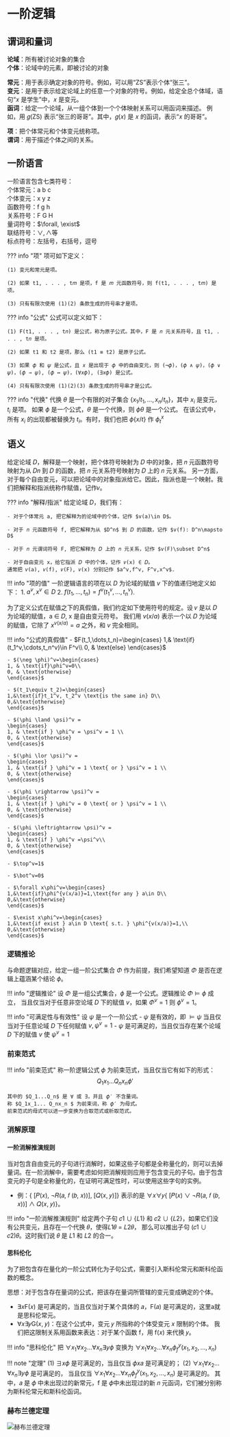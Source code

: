 # 一阶逻辑

## 谓词和量词


**论域**：所有被讨论对象的集合  
**个体**：论域中的元素，即被讨论的对象

**常元**：用于表示确定对象的符号。例如，可以用“ZS”表示个体“张三”。  
**变元**：是用于表示给定论域上的任意一个对象的符号。例如，给定全总个体域，语句“𝑥 是学生”中，𝑥 是变元。  
**函词**：给定一个论域，从一组个体到一个个体映射关系可以用函词来描述。
例如，用 𝑔(ZS) 表示“张三的哥哥”。其中，𝑔(𝑥) 是 𝑥 的函词，表示“𝑥 的哥哥”。  

**项**：把个体常元和个体变元统称项。  
**谓词**：用于描述个体之间的关系。


## 一阶语言

一阶语言包含七类符号：  
个体常元：a b c  
个体变元：x y z  
函数符号：f g h  
关系符号：F G H  
量词符号：$\forall, \exist$  
联结符号：$\lor, \land$等  
标点符号：左括号，右括号，逗号

??? info "项"
    项可如下定义：

    (1) 变元和常元是项。

    (2) 如果 t1, . . . , t𝑚 是项，f 是 𝑚 元函数符号，则 f(t1, . . . , t𝑚) 是项。

    (3) 只有有限次使用 (1)(2) 条款生成的符号串才是项。


??? info "公式"
    公式可以定义如下：

    (1) F(t1, . . . , t𝑛) 是公式，称为原子公式。其中，F 是 𝑛 元关系符号，且 t1, . . . , t𝑛 是项。
    
    (2) 如果 t1 和 t2 是项，那么 (t1 ≡ t2) 是原子公式。

    (3) 如果 𝜙 和 𝜓 是公式，且 𝑥 是出现于 𝜙 中的自由变元，则 (¬𝜙)，(𝜙 ∧ 𝜓)，(𝜙 ∨ 𝜓)，(𝜙 → 𝜓), (𝜙 ↔ 𝜓)，(∀𝑥𝜙), (∃𝑥𝜙) 是公式。

    (4) 只有有限次使用 (1)(2)(3) 条款生成的符号串才是公式。

??? info "代换"
    代换 $\theta$ 是一个有限的对子集合 $\{x_1/t_1,\dots, x_n/t_n\}$，其中 $x_i$ 是变元，$t_i$ 是项。
    如果 $\phi$ 是一个公式，$\theta$ 是一个代换，则 $\phi\theta$ 是一个公式。
    在该公式中，所有 $x_i$ 的出现都被替换为 $t_i$。有时，我们也把 $\phi\{x/t\}$    作 $\phi^{x}_t$


## 语义

给定论域 𝐷，解释是一个映射，把个体符号映射为 𝐷 中的对象，把 𝑛 元函数符号映射为从 𝐷𝑛 到 𝐷 的函数，把 𝑛 元关系符号映射为 𝐷 上的 𝑛 元关系。
另一方面，对于每个自由变元，可以把论域中的对象指派给它。因此，指派也是一个映射。我们把解释和指派统称作赋值，记作𝑣。

??? info "解释/指派"
    给定论域 $D$，我们有：

    - 对于个体常元 a, 把它解释为的论域中的个体，记作 $v(a)\in D$。

    - 对于 𝑛 元函数符号 f, 把它解释为从 $D^n$ 到 𝐷 的函数，记作 $v(f): D^n\mapsto D$

    - 对于 𝑛 元谓词符号 F, 把它解释为 𝐷 上的 𝑛 元关系，记作 $v(F)\subset D^n$

    - 对于自由变元 x，给它指派 𝐷 中的个体，记作 𝑣(x) ∈ 𝐷。
    通常把 𝑣(a), 𝑣(f), 𝑣(F), 𝑣(x) 分别记作 $a^v,f^v, F^v,x^v$.


!!! info "项的值"
    一阶逻辑语言的项在以 $D$ 为论域的赋值 $v$ 下的值递归地定义如下：
    1. $a^v,x^v\in D$
    2. $f(t_1,\dots,t_n)=f^v(t_1^v,\dots,t_n^v)$.


为了定义公式在赋值之下的真假值，我们约定如下使用符号的规定。设 𝑣 是以 𝐷 为论域的赋值，a ∈ 𝐷, x 是自由变元符号。
我们用 $v(x/a)$ 表示一个以 𝐷 为论域的赋值，它除了 $x^{v(x/a)}=a$ 之外，和 $v$ 完全相同。


!!! info "公式的真假值"
    - $F(t_1,\dots,t_n)=\begin{cases}
    1,& \text{if}(t_1^v,\cdots,t_n^v)\in F^v\\
    0, & \text{else}
    \end{cases}$

    - $(\neg \phi)^v=\begin{cases}
    1, & \text{if}\phi^v=0\\
    0, & \text{otherwise}
    \end{cases}$

    - $(t_1\equiv t_2)=\begin{cases}
    1,&\text{if}t_1^v, t_2^v \text{is the same in} D\\
    0,&\text{otherwise}
    \end{cases}$

    - $(\phi \land \psi)^v =
    \begin{cases}
    1, & \text{if } \phi^v = \psi^v = 1 \\
    0, & \text{otherwise}
    \end{cases}$

    - $(\phi \lor \psi)^v =
    \begin{cases}
    1, & \text{if } \phi^v = 1 \text{ or } \psi^v = 1 \\
    0, & \text{otherwise}
    \end{cases}$

    - $(\phi \rightarrow \psi)^v =
    \begin{cases}
    1, & \text{if } \phi^v = 0 \text{ or } \psi^v = 1 \\
    0, & \text{otherwise}
    \end{cases}$

    - $(\phi \leftrightarrow \psi)^v =
    \begin{cases}
    1, & \text{if } \phi^v =\psi^v\\
    0, & \text{otherwise}
    \end{cases}$

    - $\top^v=1$

    - $\bot^v=0$

    - $\forall x\phi^v=\begin{cases}
    1,&\text{if}\phi^{v(x/a)}=1,\text{for any } a\in D\\
    0,&\text{otherwise}
    \end{cases}$

    - $\exist x\phi^v=\begin{cases}
    1,&\text{if exist } a\in D \text{ s.t. } \phi^{v(x/a)}=1,\\
    0,&\text{otherwise}
    \end{cases}$

### 逻辑推论

与命题逻辑对应，给定一组一阶公式集合 $\Phi$ 作为前提，我们希望知道 $\Phi$ 是否在逻辑上蕴涵某个结论 $\phi$。

!!! info "逻辑推论"
    设 $\Phi$ 是一组公式集合，$\phi$ 是一个公式。逻辑推论 $\Phi \models \phi$ 成立，
    当且仅当对于任意非空论域 $D$ 下的赋值 $v$，如果 $\Phi^v=1$ 则 $\phi^v=1$。

!!! info "可满足性与有效性"
    设 $\psi$ 是一个一阶公式
    - $\psi$ 是有效的，即 $\models \psi$ 当且仅当对于任意论域 $D$ 下任何赋值 $v,\psi^v=1$
    - $\psi$ 是可满足的，当且仅当存在某个论域 $D$ 下的赋值 $v$ 使 $\psi^v=1$



### 前束范式

!!! info "前束范式"
    称一阶逻辑公式 𝜙 为前束范式，当且仅当它有如下的形式：
    $$Q_1x_1... Q_nx_n\phi' $$

    其中的 $Q_1...Q_n$ 是 ∀ 或 ∃，并且 𝜙′ 不含量词。
    称 $Q_1x_1... Q_nx_n $ 为前束词，称 𝜙′ 为母式。
    前束范式的母式可以进一步变换为合取范式或析取范式。



### 消解原理

#### 一阶消解推演规则

当对包含自由变元的子句进行消解时，如果这些子句都是全称量化的，则可以去掉量词。在一阶消解中，需要考虑如何把消解规则应用于包含变元的子句。由于包含变元的子句是全称量化的，在证明可满足性时，可以使用这些字句的实例。

- 例：{ [𝑃(𝑥), ¬𝑅(𝑎, 𝑓 (𝑏, 𝑥))], [𝑄(𝑥, 𝑦)]} 表示的是
 ∀𝑥∀𝑦{ [𝑃(𝑥) ∨ ¬𝑅(𝑎, 𝑓 (𝑏, 𝑥))] ∧ 𝑄(𝑥, 𝑦)}。


!!! info "一阶消解推演规则"
    给定两个子句 𝑐1 ∪ {𝐿1} 和 𝑐2 ∪ {𝐿2}，如果它们没有公共变元，且存在一个代换 𝜃，使得𝐿1𝜃 = 𝐿2𝜃，
    那么可以推出子句 (𝑐1 ∪ 𝑐2)𝜃。这时我们说 𝜃 是 𝐿1 和 𝐿2 的合一。

#### 思科伦化

为了把包含存在量化的一阶公式转化为子句公式，需要引入斯科伦常元和斯科伦函数的概念。

思想：对于包含存在量词的公式，把该存在量词所管辖的变元变成确定的个体。

- ∃𝑥F(𝑥) 是可满足的，当且仅当对于某个具体的 𝑎，F(𝑎) 是可满足的，这里a就是思科伦常元。
- ∀𝑥∃𝑦G(𝑥, 𝑦)：在这个公式中，变元 𝑦 所指称的个体受变元 𝑥 限制的个体。
我们把这限制关系用函数来表达：对于某个函数 f，用 f(𝑥) 来代换 𝑦。


!!! info "思科伦化"
    把 $\forall x_1\forall x_2\dots\forall x_n \exists y \phi$
    变换为 $\forall x_1\forall x_2\dots\forall x_n \phi^y_f(x_1,x_2,\dots,x_n)$

!!! note "定理"
    (1) ∃𝑥𝜙 是可满足的，当且仅当 𝜙𝑥𝑎 是可满足的；
    (2) $\forall x_1\forall x_2\dots\forall x_n \exists y \phi$ 是可满足的，
    当且仅当 $\forall x_1\forall x_2\dots\forall x_n \phi^y_f(x_1,x_2,\dots,x_n)$ 是可满足的。
    其中，𝑎 是 𝜙 中未出现过的新常元，f 是 𝜙中未出现过的新 𝑛 元函词，它们被分别称为斯科伦常元和斯科伦函词。




### 赫布兰德定理

![赫布兰德定理](../../img/study/ai/ailogic/hebulande.png)

